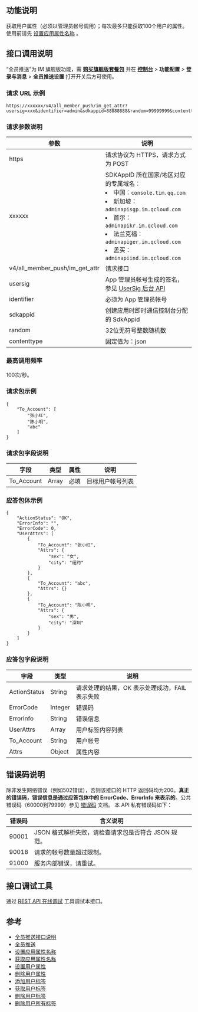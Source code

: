 ## 功能说明
获取用户属性（必须以管理员帐号调用）；每次最多只能获取100个用户的属性。使用前请先 [设置应用属性名称](https://cloud.tencent.com/document/product/269/45935) 。

## 接口调用说明
“全员推送”为 IM 旗舰版功能，需 [**购买旗舰版套餐包**](https://buy.cloud.tencent.com/avc?from=17182) 并在 [**控制台**](https://console.cloud.tencent.com/im/login-message) > **功能配置** > **登录与消息** > **全员推送设置** 打开开关后方可使用。

### 请求 URL 示例
```
https://xxxxxx/v4/all_member_push/im_get_attr?usersig=xxx&identifier=admin&sdkappid=88888888&random=99999999&contenttype=json
```
### 请求参数说明

| 参数               | 说明                                 |
| ------------------ | ------------------------------------ |
| https              | 请求协议为 HTTPS，请求方式为 POST       |
| xxxxxx | SDKAppID 所在国家/地区对应的专属域名：<br><li>中国：`console.tim.qq.com`</li><li>新加坡：`adminapisgp.im.qcloud.com`</li><li>首尔： `adminapikr.im.qcloud.com`</li><li>法兰克福：`adminapiger.im.qcloud.com`</li><li>孟买：`adminapiind.im.qcloud.com`</li>|
| v4/all_member_push/im_get_attr  | 请求接口                          |
| usersig            | App 管理员帐号生成的签名，参见 [UserSig 后台 API](https://cloud.tencent.com/document/product/269/32688)                            |
| identifier         | 必须为 App 管理员帐号                |
| sdkappid           | 创建应用时即时通信控制台分配的 SdkAppid |
| random             | 32位无符号整数随机数                 |
| contenttype        | 固定值为：json                       |

### 最高调用频率

100次/秒。

### 请求包示例

```
{
    "To_Account": [
        "张小红",
        "陈小明",
        "abc"
    ]
}
```

### 请求包字段说明

| 字段 | 类型| 属性 |说明 |
|---------|---------|---------|-------|
| To_Account | Array | 必填 |目标用户帐号列表 |

### 应答包体示例

```
{
	"ActionStatus": "OK",
	"ErrorInfo": "",
	"ErrorCode": 0,
	"UserAttrs": [
		{
			"To_Account": "张小红",
			"Attrs": {
				"sex": "女",
				"city": "纽约"
			}
		},
		{
			"To_Account": "abc",
			"Attrs": {}
		},
		{
			"To_Account": "陈小明",
			"Attrs": {
				"sex": "男",
				"city": "深圳"
			}
		}
	]
}
```

### 应答包字段说明

| 字段|类型 |说明 |
|---------|---------|---------|
| ActionStatus| String | 请求处理的结果，OK 表示处理成功，FAIL 表示失败  |
| ErrorCode| Integer | 错误码  |
| ErrorInfo| String | 错误信息  |
| UserAttrs|Array|用户标签内容列表|
| To_Account|String|用户帐号|
| Attrs|Object|属性内容 |


## 错误码说明
除非发生网络错误（例如502错误），否则该接口的 HTTP 返回码均为200。**真正的错误码，错误信息是通过应答包体中的 ErrorCode、ErrorInfo 来表示的**。公共错误码（60000到79999）参见 [错误码](https://cloud.tencent.com/document/product/269/1671) 文档。
本 API 私有错误码如下：

| 错误码 |含义说明 |
|---------|---------|
| 90001 | JSON 格式解析失败，请检查请求包是否符合 JSON 规范。|
| 90018 | 请求的帐号数量超过限制。|
| 91000 | 服务内部错误，请重试。|

## 接口调试工具
通过 [REST API 在线调试](https://tcc.tencentcs.com/im-api-tool/index.html#/v4/all_member_push/im_get_attr) 工具调试本接口。

## 参考
- [全员推送接口说明](https://cloud.tencent.com/document/product/269/45933) 
- [全员推送](https://cloud.tencent.com/document/product/269/45934) 
- [设置应用属性名称](https://cloud.tencent.com/document/product/269/45935) 
- [获取应用属性名称](https://cloud.tencent.com/document/product/269/45936) 
- [设置用户属性](https://cloud.tencent.com/document/product/269/45938)  
- [删除用户属性](https://cloud.tencent.com/document/product/269/45939)  
- [添加用户标签](https://cloud.tencent.com/document/product/269/45941)  
- [获取用户标签](https://cloud.tencent.com/document/product/269/45940)  
- [删除用户标签](https://cloud.tencent.com/document/product/269/45942)  
- [删除用户所有标签](https://cloud.tencent.com/document/product/269/45943)  


